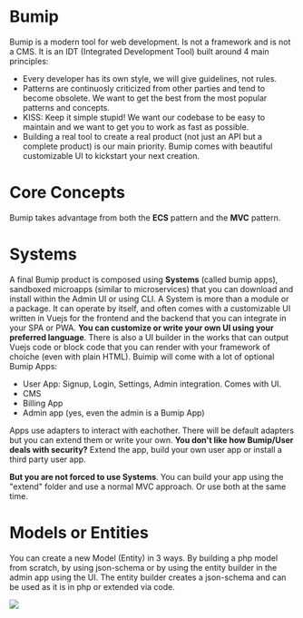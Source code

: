 # Bumip

Bumip is a modern tool for web development. Is not a framework and is not a CMS.
It is an IDT (Integrated Development Tool) built around 4 main principles:

* Every developer has its own style, we will give guidelines, not rules.
* Patterns are continuosly criticized from other parties and tend to become obsolete. We want to get the best from the most popular patterns and concepts.
* KISS: Keep it simple stupid! We want our codebase to be easy to maintain and we want to get you to work as fast as possible.
* Building a real tool to create a real product (not just an API but a complete product) is our main priority. Bumip comes with beautiful customizable UI to kickstart your next creation.

# Core Concepts
Bumip takes advantage from both the **ECS** pattern and the **MVC** pattern.

# Systems
A final Bumip product is composed using **Systems** (called bumip apps), sandboxed microapps (similar to microservices) that you can download and install within the Admin UI or using CLI. A System is more than a module or a package. It can operate by itself, and often comes with a customizable UI written in Vuejs for the frontend and the backend that you can integrate in your SPA or PWA. **You can customize or write your own UI using your preferred language**. There is also a UI builder in the works that can output Vuejs code or block code that you can render with your framework of choiche (even with plain HTML).
Buimip will come with a lot of optional Bumip Apps:
* User App: Signup, Login, Settings, Admin integration. Comes with UI.
* CMS
* Billing App
* Admin app (yes, even the admin is a Bumip App)

Apps use adapters to interact with eachother. There will be default adapters but you can extend them or write your own.
**You don't like how Bumip/User deals with security?** Extend the app, build your own user app or install a third party user app.

**But you are not forced to use Systems**. You can build your app using the "extend" folder and use a normal MVC approach. Or use both at the same time.

# Models or Entities

You can create a new Model (Entity) in 3 ways. By building a php model from scratch, by using json-schema or  by using the entity builder in the admin app using the UI. The entity builder creates a json-schema and can be used as it is in php or extended via code.


![](https://media.giphy.com/media/Rlrdn6wkCz7o2mEWtK/giphy.gif)